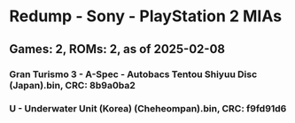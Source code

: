 # Redump - Sony - PlayStation 2 MIAs
## Games: 2, ROMs: 2, as of 2025-02-08
### Gran Turismo 3 - A-Spec - Autobacs Tentou Shiyuu Disc (Japan).bin, CRC: 8b9a0ba2
### U - Underwater Unit (Korea) (Cheheompan).bin, CRC: f9fd91d6
